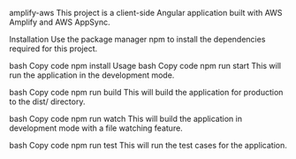 amplify-aws
This project is a client-side Angular application built with AWS Amplify and AWS AppSync.

Installation
Use the package manager npm to install the dependencies required for this project.

bash
Copy code
npm install
Usage
bash
Copy code
npm run start
This will run the application in the development mode.

bash
Copy code
npm run build
This will build the application for production to the dist/ directory.

bash
Copy code
npm run watch
This will build the application in development mode with a file watching feature.

bash
Copy code
npm run test
This will run the test cases for the application.